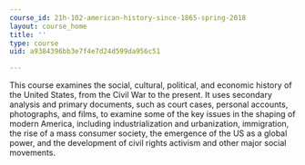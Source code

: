 ```yaml
---
course_id: 21h-102-american-history-since-1865-spring-2018
layout: course_home
title: ''
type: course
uid: a9384396bb3e7f4e7d24d599da956c51

---
```

This course examines the social, cultural, political, and economic history of the United States, from the Civil War to the present. It uses secondary analysis and primary documents, such as court cases, personal accounts, photographs, and films, to examine some of the key issues in the shaping of modern America, including industrialization and urbanization, immigration, the rise of a mass consumer society, the emergence of the US as a global power, and the development of civil rights activism and other major social movements.
